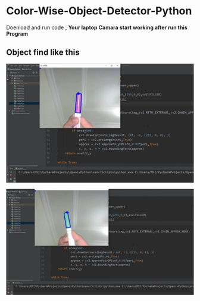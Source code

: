 # Color-Wise-Object-Detector-Python

Doenload and run code , **Your laptop Camara start working after run this Program**

## Object find like this
![](snapshot.png)

![](snapshoot-2.png)

